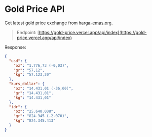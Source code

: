 # Gold Price API

Get latest gold price exchange from [harga-emas.org](https://harga-emas.org/).

> Endpoint: [https://gold-price.vercel.app/api/index](https://gold-price.vercel.app/api/index)

Response:

```json
{
  "usd": {
    "oz": "1.776,73 (-0,03)",
    "gr": "57,12",
    "kg": "57.123,20"
  },
  "kurs_dollar": {
    "oz": "14.431,01 (-36,00)",
    "gr": "14.431,01",
    "kg": "14.431,01"
  },
  "idr": {
    "oz": "25.640.008",
    "gr": "824.345 (-2.070)",
    "kg": "824.345.413"
  }
}
```
